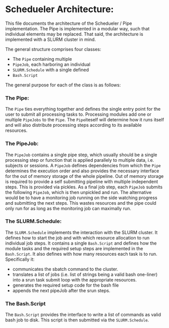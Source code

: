 # Schedueler Architecture:

This file documents the architecture of the Schedueler / Pipe implementation.
The Pipe is implemented in a modular way, such that individual elements may be replaced. That said, the architecture is implemented with a SLURM cluster in mind.

The general structure comprises four classes:
 - The `Pipe` containing multiple
 - `PipeJob`, each harboring an individual
 - `SLURM.Schedule` with a single defined 
 - `Bash.Script`

The general purpose for each of the class is as follows:

### The Pipe:
The `Pipe` ties everything together and defines the single entry point for the user to submit all processing tasks to.
Processing modules add one or multiple `PipeJobs` to the `Pipe`. 
The `Pipe`iteself will determine how it runs itself and will also distribute processing steps according to its available resources.

### The PipeJob:
The `PipeJob` contains a single pipe step, which usually should be a single processing step or function that is applied parallely to multiple data, i.e. subjects or sessions. 
A `PipeJob` defines dependencies from which the `Pipe` determines the execution order and also provides the necessary interface for the out of memory storage of the whole pipeline.
Out of memory storage is required to provide a self submitting pipeline with multiple independent steps. 
This is provided via pickles. As a final job step, each `PipeJob` submits the following `PipeJob`, which is then unpickled and run.
The alternative would be to have a monitoring job running on the side watching progress and submitting the next steps. 
This wastes resources and the pipe could only run for as long as the monitoring job can maximally run.

### The SLURM.Schedule:
The `SLURM.Schedule` implements the interaction with the SLURM cluster. It defines how to start the job and with which resource allocation to run individual job steps.
It contains a single `Bash.Script` and defines how the module tasks and the required setup steps are implemented in the `Bash.Script`.
It also defines with how many resources each task is to run.  
Specifically it: 
 - communicates the sbatch command to the cluster.
 - translates a list of jobs (i.e. list of strings being a valid bash one-liner) into a srun task submit loop with the appropriate resources.
 - generates the required setup code for the bash file
 - appends the next pipeJob after the srun steps.

### The Bash.Script
The `Bash.Script` provides the interface to write a list of commands as valid bash job to disk. 
This script is then submitted via the `SLURM.Schedule`. 